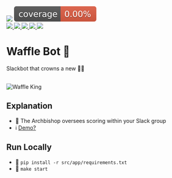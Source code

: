 <img src="https://github.com/jrsmth/waffle-bot/actions/workflows/main.yaml/badge.svg">
<img src="./documentation/coverage/coverage.svg">
<br>
<a href="https://slack.com/intl/en-gb">
  <img src="https://img.shields.io/badge/Slack-4A154B?logo=slack&logoColor=white">
</a>  
<a href="https://www.python.org/">
<img src="https://img.shields.io/badge/python-3670A0?logo=python&logoColor=ffdd54">
</a>
<a href="https://redis.io/">
<img src="https://img.shields.io/badge/redis-%23DD0031.svg?logo=redis&logoColor=white">
</a>
<a href="https://github.com/features/actions">
<img src="https://img.shields.io/badge/github%20actions-%232671E5.svg?logo=githubactions&logoColor=white">
</a>
<a href="https://render.com/">
<img src="https://img.shields.io/badge/Render-%231f1f1f.svg?logo=render&logoColor=greeen">
</a>

# Waffle Bot 🤖
Slackbot that crowns a new 🧇👑

<br>
<img alt="Waffle King" width=600 src="https://github.com/jrsmth/waffle-bot/assets/34093915/cf1eef3e-eed6-4abb-a438-fa8a0de590ac">

## Explanation
- 🧇 The Archbishop oversees scoring within your Slack group
- ℹ️ [Demo?]()

## Run Locally
- 🔧 `pip install -r src/app/requirements.txt`
- 🚀 `make start`
